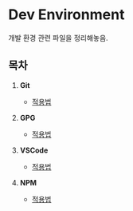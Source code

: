 # Dev Environment

개발 환경 관련 파일을 정리해놓음.

## 목차

1. **Git**

   - [적용법](Git/적용법.md)

2. **GPG**

   - [적용법](GPG/적용법.md)

3. **VSCode**

   - [적용법](VSCode/적용법.md)

4. **NPM**

   - [적용법](NPM/적용법.md)
